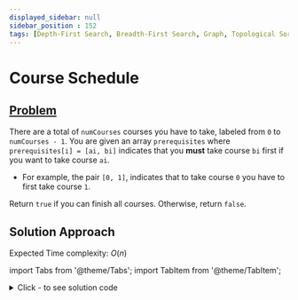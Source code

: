 ```yaml
---
displayed_sidebar: null
sidebar_position : 152
tags: [Depth-First Search, Breadth-First Search, Graph, Topological Sort]
---
```


# Course Schedule

## [Problem](https://leetcode.com/problems/course-schedule/)

<p>There are a total of <code>numCourses</code> courses you have to take, labeled from <code>0</code> to <code>numCourses - 1</code>. You are given an array <code>prerequisites</code> where <code>prerequisites[i] = [ai, bi]</code> indicates that you <strong>must</strong> take course <code>bi</code> first if you want to take course <code>ai</code>.</p>

<ul>
	<li>For example, the pair <code>[0, 1]</code>, indicates that to take course <code>0</code> you have to first take course <code>1</code>.</li>
</ul>

<p>Return <code>true</code> if you can finish all courses. Otherwise, return <code>false</code>.</p>

## Solution Approach

Expected Time complexity: $O(n)$

import Tabs from '@theme/Tabs';
import TabItem from '@theme/TabItem';

<details><summary>Click - to see solution code</summary>

<Tabs>
<TabItem value="cpp" label="C++">

```cpp
class Solution {
   public:
    int check = 1;
    vector<int> vis, st;
    unordered_map<int, vector<int>> edges;

    void dfs(int cur) {
        if (vis[cur] || check == 0) {
            check = 0;
            return;
        }
        vis[cur] = 1;
        st[cur] = 1;
        for (auto nbr : edges[cur]) {
            if (!vis[nbr])
                dfs(nbr);
            else if (st[nbr])
                check = 0;
        }
        st[cur] = 0;
    }

    bool canFinish(int numCourses, vector<vector<int>>& pre) {
        vis.resize(numCourses);
        st.resize(numCourses);
        for (int i = 0; i < pre.size(); i++) {
            int x = pre[i][0];
            int y = pre[i][1];
            edges[x].push_back(y);
            // edges[y].push_back(x);
        }

        for (int i = 0; i < numCourses; i++) {
            if (!vis[i]) {
                dfs(i);
            }
        }
        return check;
    }
};

```
</TabItem>
</Tabs>

</details>
